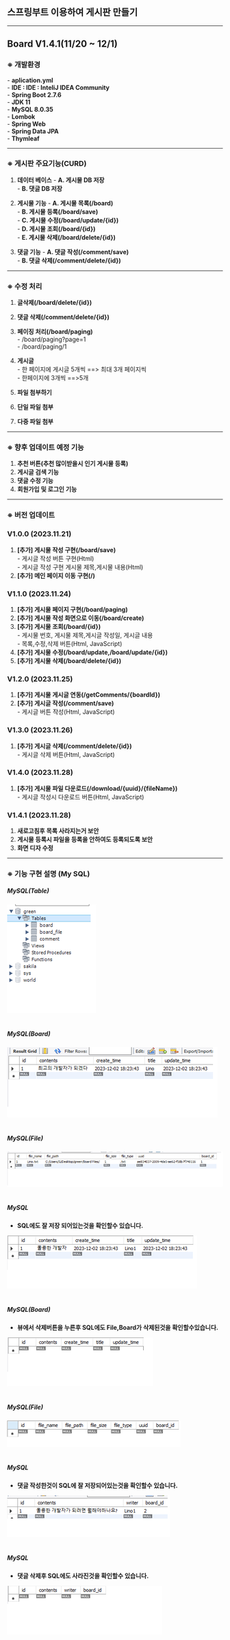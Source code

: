 ## 스프링부트 이용하여 게시판 만들기
---
## Board V1.4.1(11/20 ~ 12/1)

### ※ 개발환경
\- __aplication.yml__  
\- __IDE : IDE : InteliJ IDEA Community__  
\- __Spring Boot 2.7.6__  
\- __JDK 11__  
\- __MySQL 8.0.35__  
\- __Lombok__  
\- __Spring Web__  
\- __Spring Data JPA__  
\- __Thymleaf__

---

### ※ 게시판 주요기능(CURD)

1. __데이터 베이스__
\- __A. 게시물 DB 저장__  
\- __B. 댓글 DB 저장__

2. __게시물 기능__
\- __A. 게시물 목록(/board)__  
\- __B. 게시물 등록(/board/save)__  
\- __C. 게시물 수정(/board/update/{id})__  
\- __D. 게시물 조회(/board/{id})__  
\- __E. 게시물 삭제(/board/delete/{id})__  

3. __댓글 기능__
\- __A. 댓글 작성(/comment/save)__  
\- __B. 댓글 삭제(/comment/delete/{id})__

---

### ※ 수정 처리
1. __글삭제(/board/delete/{id})__  
2. __댓글 삭제(/comment/delete/{id})__  
2. __페이징 처리(/board/paging)__  
\- /board/paging?page=1  
\- /board/paging/1
3. __게시글__  
\- 한 페이지에  게시글 5개씩 ==> 최대 3개 페이지씩  
\- 한페이지에  3개씩 ==>5개

4. __파일 첨부하기__
5. __단일 파일 첨부__
6. __다중 파일 첨부__

---

### ※ 향후 업데이트 예정 기능
1. __추천 버튼(추천 많이받을시 인기 게시물 등록)__
2. __게시글 검색 기능__
3. __댓글 수정 기능__
4. __회원가입 및 로그인 기능__

---

### ※ 버전 업데이트

### V1.0.0 (2023.11.21)

1. __[추가] 게시물 작성 구현(/board/save)__  
\- 게시글 작성 버튼 구현(Html)  
\- 게시글 작성 구현 게시물 제목,게시물 내용(Html)
2. __[추가] 메인 페이지 이동 구현(/)__

### V1.1.0 (2023.11.24)

1. __[추가] 게시물 페이지 구현(/board/paging)__
2. __[추가] 게시물 작성 화면으로 이동(/board/create)__
3. __[추가] 게시물 조회(/board/{id})__  
\- 게시물 번호, 게시물 제목,게시글 작성일, 게시글 내용  
\- 목록,수정,삭제 버튼(Html, JavaScript)
4. __[추가] 게시물 수정(/board/update,/board/update/{id})__
5. __[추가] 게시물 삭제(/board/delete/{id})__

### V1.2.0 (2023.11.25)
1. __[추가] 게시물 게시글 연동(/getComments/{boardId})__
2. __[추가] 게시글 작성(/comment/save)__  
\- 게시글 버튼 작성(Html, JavaScript)

### V1.3.0 (2023.11.26)

1. __[추가] 게시글 삭제(/comment/delete/{id})__  
\- 게시글 삭제 버튼(Html, JavaScript)

### V1.4.0 (2023.11.28)

1. __[추가] 게시물 파일 다운로드(/download/{uuid}/{fileName})__  
\- 게시글 작성시 다운로드 버튼(Html, JavaScript)
### V1.4.1 (2023.11.28)

1. __새로고침후 목록 사라지는거 보안__
2. __게시물 등록시 파일을 등록을 안하여도 등록되도록 보안__
3. __화면 디자 수정__

---

### ※ 기능 구현 설명 (My SQL)

##### MySQL(Table)
<div class="centered-image">
  <img src="./image/1-1.png">
</div><br>

##### MySQL(Board)

<div class="centered-image">
  <img src="./image/1-2.png">
</div><br>

##### MySQL(File)

<div class="centered-image">
  <img src="./image/1-3.png">
</div><br>

##### MySQL

- __SQL에도 잘 저장 되어있는것을 확인할수 있습니다.__

<div class="centered-image">
  <img src="./image/1-4.png">
</div><br>

##### MySQL(Board)

- __뷰에서 삭제버튼을 누른후 SQL에도 File,Board가 삭제된것을 확인할수있습니다.__

<div class="centered-image">
  <img src="./image/1-5.png">
</div><br>

##### MySQL(File)
<div class="centered-image">
  <img src="./image/1-6.png">
</div><br>

##### MySQL

- __댓글 작성한것이 SQL에 잘 저장되어있는것을 확인할수 있습니다.__

<div class="centered-image">
  <img src="./image/1-7.png">
</div><br>

##### MySQL

- __댓글 삭제후 SQL에도 사라진것을 확인할수 있습니다.__

<div class="centered-image">
  <img src="./image/1-8.png">
</div><br>
